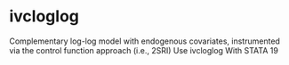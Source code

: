 # ivcloglog
Complementary log-log model with endogenous covariates, instrumented via the control function approach (i.e., 2SRI) Use ivcloglog With STATA 19

